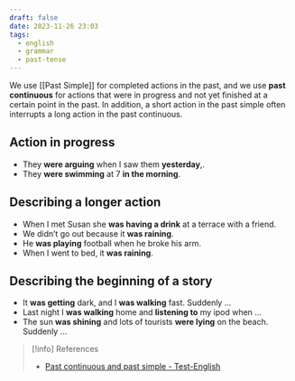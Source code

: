 ```yaml
---
draft: false
date: 2023-11-26 23:03
tags:
  - english
  - grammar
  - past-tense
---
```


We use [[Past Simple]] for completed actions in the past, and we use **past continuous** for actions that were in progress and not yet finished at a certain point in the past. In addition, a short action in the past simple often interrupts a long action in the past continuous.

## Action in progress
- They **were arguing** when I saw them **yesterday**,.
- They **were swimming** at 7 **in the morning**.

## Describing a longer action
- When I met Susan she **was having a drink** at a terrace with a friend.
- We didn’t go out because it **was raining**.
- He **was playing** football when he broke his arm.
- When I went to bed, it **was raining**.

## Describing the beginning of a story
- It **was getting** dark, and I **was walking** fast. Suddenly …
- Last night I **was walking** home and **listening to** my ipod when …
- The sun **was shining** and lots of tourists **were lying** on the beach. Suddenly …


> [!info] References
> - [Past continuous and past simple - Test-English](https://test-english.com/grammar-points/a2/past-continuous-past-simple/)
> 
